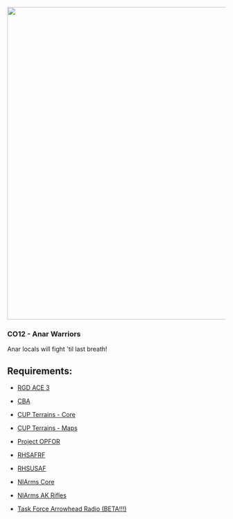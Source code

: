 
<p align="center">
    <img src="https://i.imgur.com/L2bmV36.jpg" width="720">
</p>

### CO12 - Anar Warriors<br/>
Anar locals will fight 'til last breath!<br/>

## Requirements:<br/>
- <a href="http://steamcommunity.com/workshop/filedetails/?id=1118302100">RGD ACE 3</a>	

- <a href="http://steamcommunity.com/workshop/filedetails/?id=4508149">CBA</a>

- <a href="http://steamcommunity.com/workshop/filedetails/?id=583496184">CUP Terrains - Core</a>

- <a href="http://steamcommunity.com/workshop/filedetails/?id=583544987">CUP Terrains - Maps</a>

- <a href="http://steamcommunity.com/workshop/filedetails/?id=1117945097">Project OPFOR</a>

- <a href="http://steamcommunity.com/workshop/filedetails/?id=843425103">RHSAFRF</a>

- <a href="http://steamcommunity.com/workshop/filedetails/?id=843577117">RHSUSAF</a>

- <a href="http://steamcommunity.com/workshop/filedetails/?id=1117945097">NIArms Core</a>

- <a href="http://steamcommunity.com/workshop/filedetails/?id=667352839">NIArms AK Rifles</a>

- <a href="http://steamcommunity.com/workshop/filedetails/?id=894678801">Task Force Arrowhead Radio (BETA!!!)</a>
